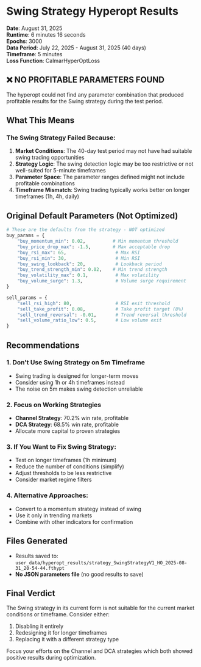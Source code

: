 # Swing Strategy Hyperopt Results
**Date**: August 31, 2025  
**Runtime**: 6 minutes 16 seconds  
**Epochs**: 3000  
**Data Period**: July 22, 2025 - August 31, 2025 (40 days)  
**Timeframe**: 5 minutes  
**Loss Function**: CalmarHyperOptLoss  

## ❌ NO PROFITABLE PARAMETERS FOUND

The hyperopt could not find any parameter combination that produced profitable results for the Swing strategy during the test period.

## What This Means

### The Swing Strategy Failed Because:
1. **Market Conditions**: The 40-day test period may not have had suitable swing trading opportunities
2. **Strategy Logic**: The swing detection logic may be too restrictive or not well-suited for 5-minute timeframes
3. **Parameter Space**: The parameter ranges defined might not include profitable combinations
4. **Timeframe Mismatch**: Swing trading typically works better on longer timeframes (1h, 4h, daily)

## Original Default Parameters (Not Optimized)
```python
# These are the defaults from the strategy - NOT optimized
buy_params = {
    "buy_momentum_min": 0.02,          # Min momentum threshold
    "buy_price_drop_max": -1.5,        # Max acceptable drop
    "buy_rsi_max": 65,                  # Max RSI
    "buy_rsi_min": 30,                  # Min RSI  
    "buy_swing_lookback": 20,           # Lookback period
    "buy_trend_strength_min": 0.02,    # Min trend strength
    "buy_volatility_max": 0.1,          # Max volatility
    "buy_volume_surge": 1.3,            # Volume surge requirement
}

sell_params = {
    "sell_rsi_high": 80,                # RSI exit threshold
    "sell_take_profit": 0.08,           # Take profit target (8%)
    "sell_trend_reversal": -0.01,       # Trend reversal threshold
    "sell_volume_ratio_low": 0.5,       # Low volume exit
}
```

## Recommendations

### 1. **Don't Use Swing Strategy on 5m Timeframe**
   - Swing trading is designed for longer-term moves
   - Consider using 1h or 4h timeframes instead
   - The noise on 5m makes swing detection unreliable

### 2. **Focus on Working Strategies**
   - **Channel Strategy**: 70.2% win rate, profitable
   - **DCA Strategy**: 68.5% win rate, profitable
   - Allocate more capital to proven strategies

### 3. **If You Want to Fix Swing Strategy**:
   - Test on longer timeframes (1h minimum)
   - Reduce the number of conditions (simplify)
   - Adjust thresholds to be less restrictive
   - Consider market regime filters

### 4. **Alternative Approaches**:
   - Convert to a momentum strategy instead of swing
   - Use it only in trending markets
   - Combine with other indicators for confirmation

## Files Generated
- Results saved to: `user_data/hyperopt_results/strategy_SwingStrategyV1_HO_2025-08-31_20-54-44.fthypt`
- **No JSON parameters file** (no good results to save)

## Final Verdict
The Swing strategy in its current form is not suitable for the current market conditions or timeframe. Consider either:
1. Disabling it entirely
2. Redesigning it for longer timeframes
3. Replacing it with a different strategy type

Focus your efforts on the Channel and DCA strategies which both showed positive results during optimization.


